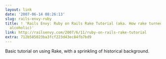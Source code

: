 ```yaml
---
layout: link
date: '2007-06-14 08:26:13'
slug: rails-envy-ruby
title: ! 'Rails Envy: Ruby on Rails Rake Tutorial (aka. How rake turned me into an
  alcoholic)'
link: http://railsenvy.com/2007/6/11/ruby-on-rails-rake-tutorial
extra: 712b585023ba3fcf223d43ec84fb7bd9
---
```


Basic tutorial on using Rake, with a sprinkling of historical background.